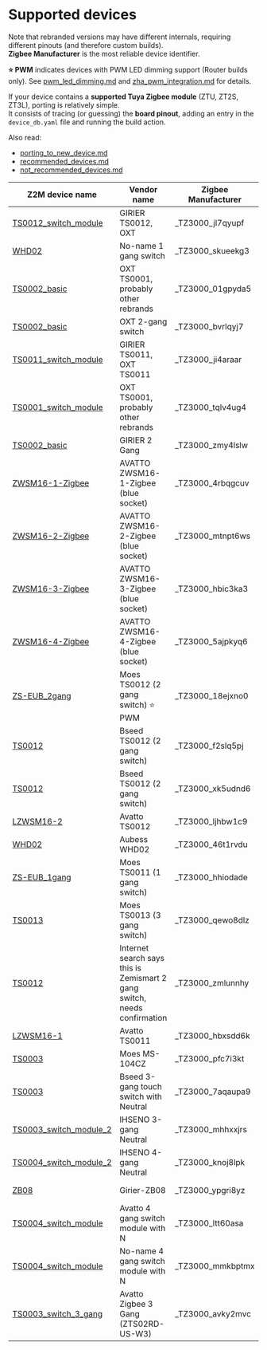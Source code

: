 # Supported devices

Note that rebranded versions may have different internals, requiring different pinouts (and therefore custom builds).  
**Zigbee Manufacturer** is the most reliable device identifier.

**⭐ PWM** indicates devices with PWM LED dimming support (Router builds only). See [pwm_led_dimming.md](pwm_led_dimming.md) and [zha_pwm_integration.md](zha_pwm_integration.md) for details.

If your device contains a **supported Tuya Zigbee module** (ZTU, ZT2S, ZT3L), porting is relatively simple.  
It consists of tracing (or guessing) the **board pinout**, adding an entry in the `device_db.yaml` file and running the build action. 

Also read:  
- [porting_to_new_device.md](./porting_to_new_device.md)
- [recommended_devices.md](./recommended_devices.md)
- [not_recommended_devices.md](./not_recommended_devices.md)

| Z2M device name | Vendor name | Zigbee Manufacturer | Type | Status | Issue |
| --- | --- | --- | --- | --- | --- |
| [TS0012_switch_module](https://www.zigbee2mqtt.io/devices/TS0012_switch_module.html) | GIRIER TS0012, OXT  | _TZ3000_jl7qyupf | router / end_device | Supported |    -  | 
| [WHD02](https://www.zigbee2mqtt.io/devices/WHD02.html) | No-name 1 gang switch  | _TZ3000_skueekg3 | router | Supported |    -  | 
| [TS0002_basic](https://www.zigbee2mqtt.io/devices/TS0002_basic.html) | OXT TS0001, probably other rebrands  | _TZ3000_01gpyda5 | router | Supported |   [link](https://github.com/romasku/tuya-zigbee-switch/issues/6)  | 
| [TS0002_basic](https://www.zigbee2mqtt.io/devices/TS0002_basic.html) | OXT 2-gang switch  | _TZ3000_bvrlqyj7 | router | Supported |   [link](https://github.com/romasku/tuya-zigbee-switch/issues/49)  | 
| [TS0011_switch_module](https://www.zigbee2mqtt.io/devices/TS0011_switch_module.html) | GIRIER TS0011, OXT TS0011  | _TZ3000_ji4araar | router / end_device | Supported |   [link](https://github.com/romasku/tuya-zigbee-switch/issues/4)  | 
| [TS0001_switch_module](https://www.zigbee2mqtt.io/devices/TS0001_switch_module.html) | OXT TS0001, probably other rebrands  | _TZ3000_tqlv4ug4 | router | Supported |   [link](https://github.com/romasku/tuya-zigbee-switch/issues/6)  | 
| [TS0002_basic](https://www.zigbee2mqtt.io/devices/TS0002_basic.html) | GIRIER 2 Gang  | _TZ3000_zmy4lslw | router | Supported |   [link](https://github.com/romasku/tuya-zigbee-switch/issues/29)  | 
| [ZWSM16-1-Zigbee](https://www.zigbee2mqtt.io/devices/ZWSM16-1-Zigbee.html) | AVATTO ZWSM16-1-Zigbee (blue socket)  | _TZ3000_4rbqgcuv | router | Supported |   [link](https://github.com/romasku/tuya-zigbee-switch/issues/9)  | 
| [ZWSM16-2-Zigbee](https://www.zigbee2mqtt.io/devices/ZWSM16-2-Zigbee.html) | AVATTO ZWSM16-2-Zigbee (blue socket)  | _TZ3000_mtnpt6ws | router | Supported |   [link](https://github.com/romasku/tuya-zigbee-switch/issues/9)  | 
| [ZWSM16-3-Zigbee](https://www.zigbee2mqtt.io/devices/ZWSM16-3-Zigbee.html) | AVATTO ZWSM16-3-Zigbee (blue socket)  | _TZ3000_hbic3ka3 | router | Supported |   [link](https://github.com/romasku/tuya-zigbee-switch/issues/56)  | 
| [ZWSM16-4-Zigbee](https://www.zigbee2mqtt.io/devices/ZWSM16-4-Zigbee.html) | AVATTO ZWSM16-4-Zigbee (blue socket)  | _TZ3000_5ajpkyq6 | router | Supported |   [link](https://github.com/romasku/tuya-zigbee-switch/issues/9)  | 
| [ZS-EUB_2gang](https://www.zigbee2mqtt.io/devices/ZS-EUB_2gang.html) | Moes TS0012 (2 gang switch) ⭐ PWM  | _TZ3000_18ejxno0 | router / end_device | Supported |   [link](https://github.com/romasku/tuya-zigbee-switch/issues/14)  | 
| [TS0012](https://www.zigbee2mqtt.io/devices/TS0012.html) | Bseed TS0012 (2 gang switch)  | _TZ3000_f2slq5pj | router / end_device | Supported |   [link](https://github.com/romasku/tuya-zigbee-switch/pull/23)  | 
| [TS0012](https://www.zigbee2mqtt.io/devices/TS0012.html) | Bseed TS0012 (2 gang switch)  | _TZ3000_xk5udnd6 | router / end_device | Supported |   [link](https://github.com/romasku/tuya-zigbee-switch/issues/51)  | 
| [LZWSM16-2](https://www.zigbee2mqtt.io/devices/LZWSM16-2.html) | Avatto TS0012  | _TZ3000_ljhbw1c9 | router / end_device | Supported |   [link](https://github.com/romasku/tuya-zigbee-switch/issues/16)  | 
| [WHD02](https://www.zigbee2mqtt.io/devices/WHD02.html) | Aubess WHD02  | _TZ3000_46t1rvdu | router / end_device | Supported |   [link](https://github.com/romasku/tuya-zigbee-switch/issues/18)  | 
| [ZS-EUB_1gang](https://www.zigbee2mqtt.io/devices/ZS-EUB_1gang.html) | Moes TS0011 (1 gang switch)  | _TZ3000_hhiodade | router / end_device | Supported |   [link](https://github.com/romasku/tuya-zigbee-switch/issues/14)  | 
| [TS0013](https://www.zigbee2mqtt.io/devices/TS0013.html) | Moes TS0013 (3 gang switch)  | _TZ3000_qewo8dlz | router / end_device | Supported |   [link](https://github.com/romasku/tuya-zigbee-switch/issues/14)  | 
| [TS0012](https://www.zigbee2mqtt.io/devices/TS0012.html) | Internet search says this is Zemismart 2 gang switch, needs confirmation  | _TZ3000_zmlunnhy | router / end_device | In progress |   [link](https://github.com/romasku/tuya-zigbee-switch/issues/19)  | 
| [LZWSM16-1](https://www.zigbee2mqtt.io/devices/LZWSM16-1.html) | Avatto TS0011  | _TZ3000_hbxsdd6k | router / end_device | Supported |   [link](https://github.com/romasku/tuya-zigbee-switch/issues/16)  | 
| [TS0003](https://www.zigbee2mqtt.io/devices/TS0003.html) | Moes MS-104CZ  | _TZ3000_pfc7i3kt | router | Supported |    -  | 
| [TS0003](https://www.zigbee2mqtt.io/devices/TS0003.html) | Bseed 3-gang touch switch with Neutral  | _TZ3000_7aqaupa9 | router | Supported |   [link](https://github.com/romasku/tuya-zigbee-switch/issues/125)  | 
| [TS0003_switch_module_2](https://www.zigbee2mqtt.io/devices/TS0003_switch_module_2.html) | IHSENO 3-gang Neutral  | _TZ3000_mhhxxjrs | router | Supported |   [link](https://github.com/romasku/tuya-zigbee-switch/issues/85)  | 
| [TS0004_switch_module_2](https://www.zigbee2mqtt.io/devices/TS0004_switch_module_2.html) | IHSENO 4-gang Neutral  | _TZ3000_knoj8lpk | router | Supported |   [link](https://github.com/romasku/tuya-zigbee-switch/issues/105)  | 
| [ZB08](https://www.zigbee2mqtt.io/devices/ZB08.html) | Girier-ZB08  | _TZ3000_ypgri8yz | router / end_device | Supported |   [link](https://github.com/romasku/tuya-zigbee-switch/issues/37)  | 
| [TS0004_switch_module](https://www.zigbee2mqtt.io/devices/TS0004_switch_module.html) | Avatto 4 gang switch module with N  | _TZ3000_ltt60asa | router | WIP, check issue for current status. |   [link](https://github.com/romasku/tuya-zigbee-switch/issues/42)  | 
| [TS0004_switch_module](https://www.zigbee2mqtt.io/devices/TS0004_switch_module.html) | No-name 4 gang switch module with N  | _TZ3000_mmkbptmx | router | Untested |   [link](https://github.com/romasku/tuya-zigbee-switch/issues/66)  | 
| [TS0003_switch_3_gang](https://www.zigbee2mqtt.io/devices/TS0003_switch_3_gang.html) | Avatto Zigbee 3 Gang (ZTS02RD-US-W3)  | _TZ3000_avky2mvc | router | WIP, expiremntal, see issue. |   [link](https://github.com/romasku/tuya-zigbee-switch/issues/41)  | 

